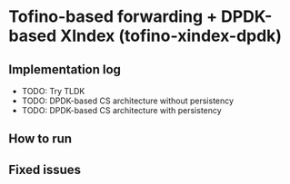 # Tofino-based forwarding + DPDK-based XIndex (tofino-xindex-dpdk)

## Implementation log

- TODO: Try TLDK
- TODO: DPDK-based CS architecture without persistency
- TODO: DPDK-based CS architecture with persistency

## How to run

## Fixed issues
